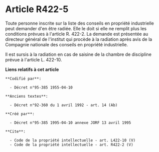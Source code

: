 # Article R422-5

Toute personne inscrite sur la liste des conseils en propriété industrielle peut demander d'en être radiée. Elle le doit si
elle ne remplit plus les conditions prévues à l'article R. 422-2. La demande est présentée au directeur général de l'institut
qui procède à la radiation après avis de la Compagnie nationale des conseils en propriété industrielle. 

Il est sursis à la radiation en cas de saisine de la chambre de discipline prévue à l'article L. 422-10.

**Liens relatifs à cet article**

	**Codifié par**:

	  - Décret n°95-385 1955-04-10

	**Anciens textes**:

	  - Décret n°92-360 du 1 avril 1992 - art. 14 (Ab)

	**Créé par**:

	  - Décret n°95-385 1995-04-10 annexe JORF 13 avril 1995

	**Cite**:

	  - Code de la propriété intellectuelle - art. L422-10 (V)
	  - Code de la propriété intellectuelle - art. R422-2 (V)
